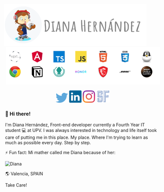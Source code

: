 
<p  align="center">
  <img style="margin-left:-50px;" src="https://github.com/DianaIT/DianaIT/blob/master/img/header.PNG" alt="Heade Pic" />
  <br />
    <img src="https://github.com/DianaIT/DianaIT/blob/master/img/stack/stack.PNG" alt="stack" />
</p>

<p align="center"><a href="https://twitter.com/dianait_"><img src="https://github.com/DianaIT/DianaIT/blob/master/img/social/twitter.svg" alt="dianait_" width="40"/></a>
<a href="https://www.linkedin.com/in/dianahernandezsoler/"><img src="https://github.com/DianaIT/DianaIT/blob/master/img/social/linkedin.svg" alt="dianahernandezsoler" width="40"/></a>
<a href="https://www.instagram.com/dianait_"><img src="https://github.com/DianaIT/DianaIT/blob/master/img/social/instagram.svg" alt="dianait" width="40"/></a>
<a href="https://dianait.vercel.app"><img src="https://github.com/DianaIT/DianaIT/blob/master/img/social/SFlogo.PNG" alt="series & Front" width="44"/></a>
</p>


### 👋 Hi there! 
I'm Diana Hernández, Front-end developer currently a Fourth Year IT student 💻 at UPV. I was always interested in technology and life itself took care of putting me in this place. My place. Where I'm trying to learn as much as possible every day. Step by step.


⚡ Fun fact: Mi mather called me Diana because of her:

![Diana](https://media.giphy.com/media/CGgUswvhw2DAs/giphy.gif)


:earth_americas: Valencia, SPAIN


Take Care!
  





